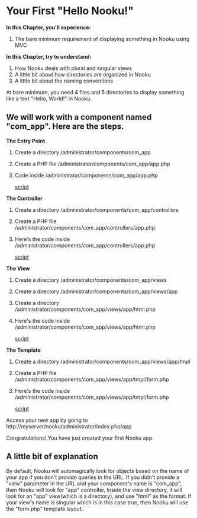 Your First "Hello Nooku!"
=========================

**In this Chapter, you'll experience:**

1. The bare minimum requirement of displaying something in Nooku using MVC

**In this Chapter, try to understand:**

1. How Nooku deals with plural and singular views
2. A little bit about how directories are organized in Nooku
3. A little bit about the naming conventions

At bare minimum, you need 4 files and 5 directories to display something like a text "Hello, World!" in Nooku.

We will work with a component named "com_app". Here are the steps.
------------------------------------------------------------------

**The Entry Point**

1.  Create a directory /administrator/components/com_app
2.  Create a PHP file /administrator/components/com_app/app.php
3.  Code inside /administrator/components/com_app/app.php

    [script](http://gist-it.appspot.com/github/raeldc/com_app/blob/chapter-1a/code/administrator/components/com_app/app.php)

**The Controller**

1. Create a directory /administrator/components/com_app/controllers
2. Create a PHP file /administrator/components/com_app/controllers/app.php.
3. Here's the code inside /administrator/components/com_app/controllers/app.php
    
    [script](http://gist-it.appspot.com/github/raeldc/com_app/blob/chapter-1a/code/administrator/components/com_app/controllers/app.php)

**The View**

1. Create a directory /administrator/components/com_app/views
2. Create a directory /administrator/components/com_app/views/app
3. Create a directory /administrator/components/com_app/views/app/html.php
4. Here's the code inside /administrator/components/com_app/views/app/html.php

    [script](http://gist-it.appspot.com/github/raeldc/com_app/blob/chapter-1a/code/administrator/components/com_app/views/app/html.php)

**The Template**

1. Create a directory /administrator/components/com_app/views/app/tmpl
2. Create a PHP file /administrator/components/com_app/views/app/tmpl/form.php
3. Here's the code inside /administrator/components/com_app/views/app/tmpl/form.php

    [script](http://gist-it.appspot.com/github/raeldc/com_app/blob/chapter-1a/code/administrator/components/com_app/views/app/tmpl/form.php)

Access your new app by going to http://myserver/nooku/administrator/index.php/app

Congratulations! You have just created your first Nooku app. 

A little bit of explanation
---------------------------
By default, Nooku will automagically look for objects based on the name of your app if you don't provide queries in the URL. If you didn't provide a "view" parameter in the URL and your component's name is "com_app", then Nooku will look for "app" controller, Inside the view directory, it will look for an "app" view(which is a directory), and use "html" as the format. If your view's name is singular which is in this case true, then Nooku will use the "form.php" template layout.


